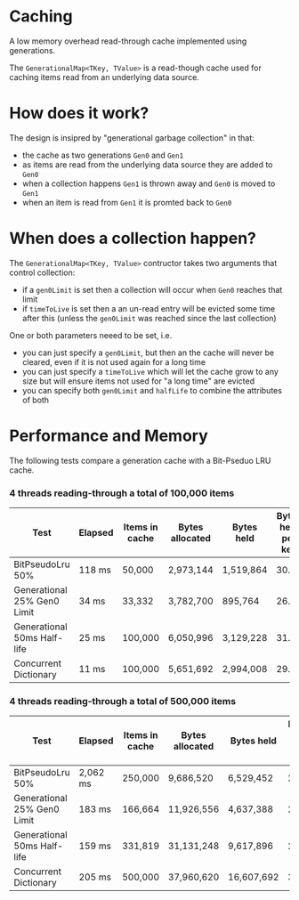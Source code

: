 # Caching
A low memory overhead read-through cache implemented using generations.

The `GenerationalMap<TKey, TValue>` is a read-though cache used for caching items read from an underlying data source.

# How does it work?

The design is insipred by "generational garbage collection" in that:

* the cache as two generations `Gen0` and `Gen1`
* as items are read from the underlying data source they are added to `Gen0`
* when a collection happens `Gen1` is thrown away and `Gen0` is moved to `Gen1`
* when an item is read from `Gen1` it is promted back to `Gen0`

# When does a collection happen?

The `GenerationalMap<TKey, TValue>` contructor takes two arguments that control collection:

* if a `gen0Limit` is set then a collection will occur when `Gen0` reaches that limit
* if `timeToLive` is set then a an un-read entry will be evicted some time after this (unless the `gen0Limit` was reached since the last collection)

One or both parameters neeed to be set, i.e.

* you can just specify a `gen0Limit`, but then an the cache will never be cleared, even if it is not used again for a long time
* you can just specify a `timeToLive` which will let the cache grow to any size but will ensure items not used for "a long time" are evicted
* you can specify both `gen0Limit` and `halfLife` to combine the attributes of both

# Performance and Memory

The following tests compare a generation cache with a Bit-Pseduo LRU cache.

### 4 threads reading-through a total of 100,000 items
| Test | Elapsed | Items in cache | Bytes allocated | Bytes held | Bytes held per key |
| ---- | ------- | -------------- | --------------- | ---------- | ------------------ |
| BitPseudoLru 50% | 118 ms | 50,000 | 2,973,144 | 1,519,864 | 30.40 |
| Generational 25% Gen0 Limit| 34 ms | 33,332 | 3,782,700 | 895,764 | 26.87 |
| Generational 50ms Half-life | 25 ms | 100,000 | 6,050,996 | 3,129,228 | 31.29 |
| Concurrent Dictionary | 11 ms | 100,000 | 5,651,692 | 2,994,008 | 29.94 |

### 4 threads reading-through a total of 500,000 items
| Test | Elapsed | Items in cache | Bytes allocated | Bytes held | Bytes held per key |
| ---- | ------- | -------------- | --------------- | ---------- | ------------------ |
| BitPseudoLru 50% | 2,062 ms | 250,000 | 9,686,520 | 6,529,452 | 26.12 |
| Generational 25% Gen0 Limit | 183 ms | 166,664 | 11,926,556 | 4,637,388 | 27.82 |
| Generational 50ms Half-life | 159 ms | 331,819 | 31,131,248 | 9,617,896 | 28.99 |
| Concurrent Dictionary | 205 ms | 500,000 | 37,960,620 | 16,607,692 | 33.22 |

